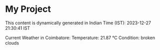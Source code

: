 # My Project

This content is dynamically generated in Indian Time (IST): 2023-12-27 21:30:41 IST


Current Weather in Coimbatore:
Temperature: 21.87 °C
Condition: broken clouds
